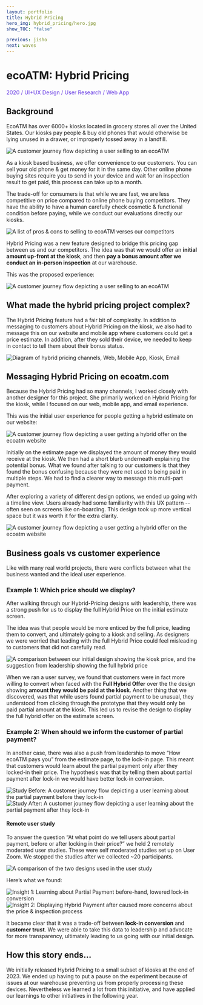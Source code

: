 ```yaml
---
layout: portfolio
title: Hybrid Pricing
hero_img: hybrid_pricing/hero.jpg
show_TOC: "false"

previous: jisho
next: waves
---
```


# ecoATM: Hybrid Pricing

<span style="color:#6032E3">2020 / UI+UX Design / User Research / Web App</span>

## Background
EcoATM has over 6000+ kiosks located in grocery stores all over the United States. Our kiosks pay people & buy old phones that would otherwise be lying unused in a drawer, or improperly tossed away in a landfill. 

<img src="{{ site.baseurl }}/assets/images/hybrid_pricing/01.png" alt="A customer journey flow depicting a user selling to an ecoATM">

As a kiosk based business, we offer convenience to our customers. You can sell your old phone & get money for it in the same day. Other online phone buying sites require you to send in your device and wait for an inspection result to get paid, this process can take up to a month.

The trade-off for consumers is that while we are fast, we are less competitive on price compared to online phone buying competitors. They have the ability to have a human carefully check cosmetic & functional condition before paying, while we conduct our evaluations directly our kiosks. 

<img src="{{ site.baseurl }}/assets/images/hybrid_pricing/02.png" alt="A list of pros & cons to selling to ecoATM verses our competitors">

Hybrid Pricing was a new feature designed to bridge this pricing gap between us and our competitors. The idea was that we would offer an **initial amount up-front at the kiosk**, and then **pay a bonus amount after we conduct an in-person inspection** at our warehouse.

This was the proposed experience:

<img src="{{ site.baseurl }}/assets/images/hybrid_pricing/03.png" alt="A customer journey flow depicting a user selling to an ecoATM">


## What made the hybrid pricing project complex?

The Hybrid Pricing feature had a fair bit of complexity. In addition to messaging to customers about Hybrid Pricing on the kiosk, we also had to message this on our website and mobile app where customers could get a price estimate. In addition, after they sold their device, we needed to keep in contact to tell them about their bonus status.

<img src="{{ site.baseurl }}/assets/images/hybrid_pricing/04.png" alt="Diagram of hybrid pricing channels, Web, Mobile App, Kiosk, Email">

## Messaging Hybrid Pricing on ecoatm.com

Because the Hybrid Pricing had so many channels, I worked closely with another designer for this project. She primarily worked on Hybrid Pricing for the kiosk, while I focused on our web, mobile app, and email experience.

This was the initial user experience for people getting a hybrid estimate on our website:

<img src="{{ site.baseurl }}/assets/images/hybrid_pricing/05.png" alt="A customer journey flow depicting a user getting a hybrid offer on the ecoatm website">

Initially on the estimate page we displayed the amount of money they would receive at the kiosk. We then had a short blurb underneath explaining the potential bonus. What we found after talking to our customers is that they found the bonus confusing because they were not used to being paid in multiple steps. We had to find a clearer way to message this multi-part payment.

After exploring a variety of different design options, we ended up going with a timeline view. Users already had some familiarity with this UX pattern -- often seen on screens like on-boarding. This design took up more vertical space but it was worth it for the extra clarity.

<img src="{{ site.baseurl }}/assets/images/hybrid_pricing/06.png" alt="A customer journey flow depicting a user getting a hybrid offer on the ecoatm website">

## Business goals vs customer experience

Like with many real world projects, there were conflicts between what the business wanted and the ideal user experience. 

### Example 1: Which price should we display?
After walking through our Hybrid-Pricing designs with leadership, there was a strong push for us to display the full Hybrid Price on the initial estimate screen. 

The idea was that people would be more enticed by the full price, leading them to convert, and ultimately going to a kiosk and selling. As designers we were worried that leading with the full Hybrid Price could feel misleading to customers that did not carefully read.

<img src="{{ site.baseurl }}/assets/images/hybrid_pricing/07.png" alt="A comparison between our initial design showing the kiosk price, and the suggestion from leadership showing the full hybrid price">

When we ran a user survey, we found that customers were in fact more willing to convert when faced with the **Full Hybrid Offer** over the the design showing **amount they would be paid at the kiosk**. Another thing that we discovered, was that while users found partial payment to be unusual, they understood from clicking through the prototype that they would only be paid partial amount at the kiosk. This led us to revise the design to display the full hybrid offer on the estimate screen. 

### Example 2: When should we inform the customer of partial payment?

In another case, there was also a push from leadership to move “How ecoATM pays you” from the estimate page, to the lock-in page. This meant that customers would learn about the partial payment only after they locked-in their price. The hypothesis was that by telling them about partial payment after lock-in we would have better lock-in conversion. 

<img src="{{ site.baseurl }}/assets/images/hybrid_pricing/08.png" alt="Study Before: A customer journey flow depicting a user learning about the partial payment before they lock-in">

<img src="{{ site.baseurl }}/assets/images/hybrid_pricing/09.png" alt="Study After: A customer journey flow depicting a user learning about the partial payment after they lock-in">

#### Remote user study

To answer the question “At what point do we tell users about partial payment, before or after locking in their price?” we held 2 remotely moderated user studies.  These were self moderated studies set up on  User Zoom.  We stopped the studies after we collected ~20 participants.

<img src="{{ site.baseurl }}/assets/images/hybrid_pricing/10.png" alt="A comparison of the two designs used in the user study">

Here’s what we found:

<img src="{{ site.baseurl }}/assets/images/hybrid_pricing/11.png" alt="Insight 1: Learning about Partial Payment before-hand, lowered lock-in conversion">

<img src="{{ site.baseurl }}/assets/images/hybrid_pricing/12.png" alt="Insight 2: Displaying Hybrid Payment after caused more concerns about the price & inspection process">

It became clear that it was a trade-off between **lock-in conversion** and **customer trust**. We were able to take this data to leadership and advocate for more transparency, ultimately leading to us going with our initial design.

## How this story ends...

We initially released Hybrid Pricing to a small subset of kiosks at the end of 2023. We ended up having to put a pause on the experiment because of issues at our warehouse preventing us from properly processing these devices. Nevertheless we learned a lot from this initiative, and have applied our learnings to other initiatives in the following year.
